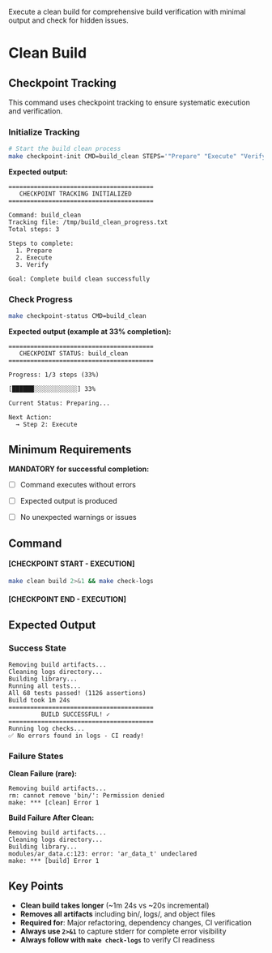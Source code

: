 Execute a clean build for comprehensive build verification with minimal output and check for hidden issues.


# Clean Build
## Checkpoint Tracking

This command uses checkpoint tracking to ensure systematic execution and verification.

### Initialize Tracking
```bash
# Start the build clean process
make checkpoint-init CMD=build_clean STEPS='"Prepare" "Execute" "Verify"'
```

**Expected output:**
```
========================================
   CHECKPOINT TRACKING INITIALIZED
========================================

Command: build_clean
Tracking file: /tmp/build_clean_progress.txt
Total steps: 3

Steps to complete:
  1. Prepare
  2. Execute
  3. Verify

Goal: Complete build clean successfully
```

### Check Progress
```bash
make checkpoint-status CMD=build_clean
```

**Expected output (example at 33% completion):**
```
========================================
   CHECKPOINT STATUS: build_clean
========================================

Progress: 1/3 steps (33%)

[██████░░░░░░░░░░░░] 33%

Current Status: Preparing...

Next Action:
  → Step 2: Execute
```

## Minimum Requirements

**MANDATORY for successful completion:**
- [ ] Command executes without errors
- [ ] Expected output is produced
- [ ] No unexpected warnings or issues


## Command

#### [CHECKPOINT START - EXECUTION]

```bash
make clean build 2>&1 && make check-logs
```


#### [CHECKPOINT END - EXECUTION]
## Expected Output

### Success State
```
Removing build artifacts...
Cleaning logs directory...
Building library...
Running all tests...
All 68 tests passed! (1126 assertions)
Build took 1m 24s
========================================
         BUILD SUCCESSFUL! ✓
========================================
Running log checks...
✅ No errors found in logs - CI ready!
```

### Failure States

**Clean Failure (rare):**
```
Removing build artifacts...
rm: cannot remove 'bin/': Permission denied
make: *** [clean] Error 1
```

**Build Failure After Clean:**
```
Removing build artifacts...
Cleaning logs directory...
Building library...
modules/ar_data.c:123: error: 'ar_data_t' undeclared
make: *** [build] Error 1
```

## Key Points

- **Clean build takes longer** (~1m 24s vs ~20s incremental)
- **Removes all artifacts** including bin/, logs/, and object files
- **Required for**: Major refactoring, dependency changes, CI verification
- **Always use `2>&1`** to capture stderr for complete error visibility
- **Always follow with `make check-logs`** to verify CI readiness